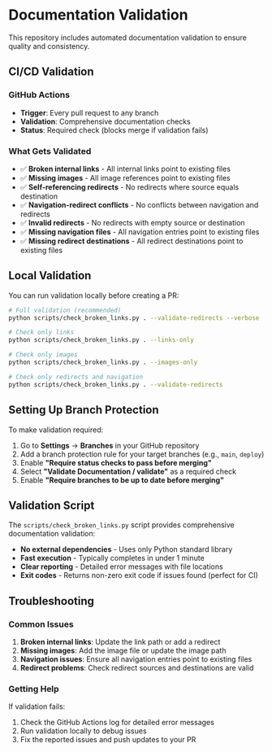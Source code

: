 # Documentation Validation

This repository includes automated documentation validation to ensure quality and consistency.

## CI/CD Validation

### GitHub Actions
- **Trigger**: Every pull request to any branch
- **Validation**: Comprehensive documentation checks
- **Status**: Required check (blocks merge if validation fails)

### What Gets Validated
- ✅ **Broken internal links** - All internal links point to existing files
- ✅ **Missing images** - All image references point to existing files
- ✅ **Self-referencing redirects** - No redirects where source equals destination
- ✅ **Navigation-redirect conflicts** - No conflicts between navigation and redirects
- ✅ **Invalid redirects** - No redirects with empty source or destination
- ✅ **Missing navigation files** - All navigation entries point to existing files
- ✅ **Missing redirect destinations** - All redirect destinations point to existing files

## Local Validation

You can run validation locally before creating a PR:

```bash
# Full validation (recommended)
python scripts/check_broken_links.py . --validate-redirects --verbose

# Check only links
python scripts/check_broken_links.py . --links-only

# Check only images
python scripts/check_broken_links.py . --images-only

# Check only redirects and navigation
python scripts/check_broken_links.py . --validate-redirects
```

## Setting Up Branch Protection

To make validation required:

1. Go to **Settings** → **Branches** in your GitHub repository
2. Add a branch protection rule for your target branches (e.g., `main`, `deploy`)
3. Enable **"Require status checks to pass before merging"**
4. Select **"Validate Documentation / validate"** as a required check
5. Enable **"Require branches to be up to date before merging"**

## Validation Script

The `scripts/check_broken_links.py` script provides comprehensive documentation validation:

- **No external dependencies** - Uses only Python standard library
- **Fast execution** - Typically completes in under 1 minute
- **Clear reporting** - Detailed error messages with file locations
- **Exit codes** - Returns non-zero exit code if issues found (perfect for CI)

## Troubleshooting

### Common Issues

1. **Broken internal links**: Update the link path or add a redirect
2. **Missing images**: Add the image file or update the image path
3. **Navigation issues**: Ensure all navigation entries point to existing files
4. **Redirect problems**: Check redirect sources and destinations are valid

### Getting Help

If validation fails:
1. Check the GitHub Actions log for detailed error messages
2. Run validation locally to debug issues
3. Fix the reported issues and push updates to your PR
